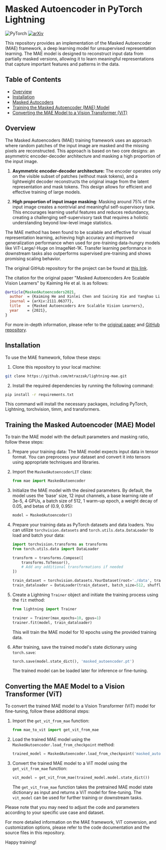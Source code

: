 # Masked Autoencoder in PyTorch Lightning
![PyTorch](https://img.shields.io/badge/pytorch-2.0.0-green) [![arXiv](https://img.shields.io/badge/arXiv-2111.06377-b31b1b.svg)](https://arxiv.org/abs/2111.06377)

This repository provides an implementation of the Masked Autoencoder (MAE) framework, a deep learning model for unsupervised representation learning. The MAE model is designed to reconstruct input data from partially masked versions, allowing it to learn meaningful representations that capture important features and patterns in the data. 

## Table of Contents
- [Overview](#overview)
- [Installation](#installation)
- [Masked Autocoders](#masked-autoencoders)
- [Training the Masked Autoencoder (MAE) Model](#training-the-masked-autoencoder-mae-model)
- [Converting the MAE Model to a Vision Transformer (ViT)](#converting-the-mae-model-to-a-vision-transformer-vit)


## Overview

The Masked Autoencoders (MAE) training framework uses an approach where random patches of the input image are masked and the missing pixels are reconstructed. This approach is based on two core designs: an asymmetric encoder-decoder architecture and masking a high proportion of the input image.

1. **Asymmetric encoder-decoder architecture:** The encoder operates only on the visible subset of patches (without mask tokens), and a lightweight decoder reconstructs the original image from the latent representation and mask tokens. This design allows for efficient and effective training of large models.

2. **High proportion of input image masking:** Masking around 75% of the input image creates a nontrivial and meaningful self-supervisory task. This encourages learning useful features and reduces redundancy, creating a challenging self-supervisory task that requires a holistic understanding beyond low-level image statistics.

The MAE method has been found to be scalable and effective for visual representation learning, achieving high accuracy and improved generalization performance when used for pre-training data-hungry models like ViT-Large/-Huge on ImageNet-1K. Transfer learning performance in downstream tasks also outperforms supervised pre-training and shows promising scaling behavior.

The original GitHub repository for the project can be found at [this link](https://github.com/facebookresearch/MAE).

The citation for the original paper "Masked Autoencoders Are Scalable Vision Learners" by Kaiming He et al. is as follows:

```bibtex
@article{MaskedAutoencoders2021,
  author  = {Kaiming He and Xinlei Chen and Saining Xie and Yanghao Li and Piotr Doll{\'a}r and Ross Girshick},
  journal = {arXiv:2111.06377},
  title   = {Masked Autoencoders Are Scalable Vision Learners},
  year    = {2021},
}
```

For more in-depth information, please refer to the [original paper](https://arxiv.org/abs/2111.06377) and [GitHub repository](https://github.com/facebookresearch/MAE).

## Installation

To use the MAE framework, follow these steps:

1. Clone this repository to your local machine:

```bash
git clone https://github.com/mtrazzak/lightning-mae.git
```

2. Install the required dependencies by running the following command:

```bash
pip install -r requirements.txt
```

This command will install the necessary packages, including PyTorch, Lightning, torchvision, timm, and transformers.

## Training the Masked Autoencoder (MAE) Model

To train the MAE model with the default parameters and masking ratio, follow these steps:

1. Prepare your training data: The MAE model expects input data in tensor format. You can preprocess your dataset and convert it into tensors using appropriate techniques and libraries.

2. Import the `MaskedAutoencoderLIT` class:

   ```python
   from mae import MaskedAutoencoder
   ```

3. Initialize the MAE model with the desired parameters. By default, the model uses the 'base' size, 12 input channels, a base learning rate of 3e-5, 4 GPUs, a batch size of 512, 1 warm-up epoch, a weight decay of 0.05, and betas of (0.9, 0.95):

   ```python
   model = MaskedAutoencoder()
   ```

4. Prepare your training data as PyTorch datasets and data loaders. You can utilize `torchvision.datasets` and `torch.utils.data.DataLoader` to load and batch your data:

   ```python
   import torchvision.transforms as transforms
   from torch.utils.data import DataLoader

   transform = transforms.Compose([
       transforms.ToTensor(),
       # Add any additional transformations if needed
   ])

   train_dataset = torchvision.datasets.YourDataset(root='./data', train=True, transform=transform)
   train_dataloader = DataLoader(train_dataset, batch_size=512, shuffle=True)
   ```

5. Create a Lightning `Trainer` object and initiate the training process using the `fit` method:

   ```python
   from lightning import Trainer

   trainer = Trainer(max_epochs=10, gpus=1)
   trainer.fit(model, train_dataloader)
   ```

   This will train the MAE model for 10 epochs using the provided training data.

6. After training, save the trained model's state dictionary using `torch.save`:

   ```python
   torch.save(model.state_dict(), 'masked_autoencoder.pt')
   ```

   The trained model can be loaded later for inference or fine-tuning.

## Converting the MAE Model to a Vision Transformer (ViT)

To convert the trained MAE model to a Vision Transformer (ViT) model for fine-tuning, follow these additional steps:

1. Import the `get_vit_from_mae` function:

   ```python
   from mae_to_vit import get_vit_from_mae
   ```

2. Load the trained MAE model using the `MaskedAutoencoder.load_from_checkpoint` method:

   ```python
   trained_model = MaskedAutoencoder.load_from_checkpoint('masked_autoencoder.pt')
   ```

3. Convert the trained MAE model to a ViT model using the `get_vit_from_mae` function:

   ```python
   vit_model = get_vit_from_mae(trained_model.model.state_dict())
   ```

   The `get_vit_from_mae` function takes the pretrained MAE model state dictionary as input and returns a ViT model for fine-tuning. The `vit_model` can be used for further training or downstream tasks.

Please note that you may need to adjust the code and parameters according to your specific use case and dataset.

For more detailed information on the MAE framework, ViT conversion, and customization options, please refer to the code documentation and the source files in this repository.

Happy training!
